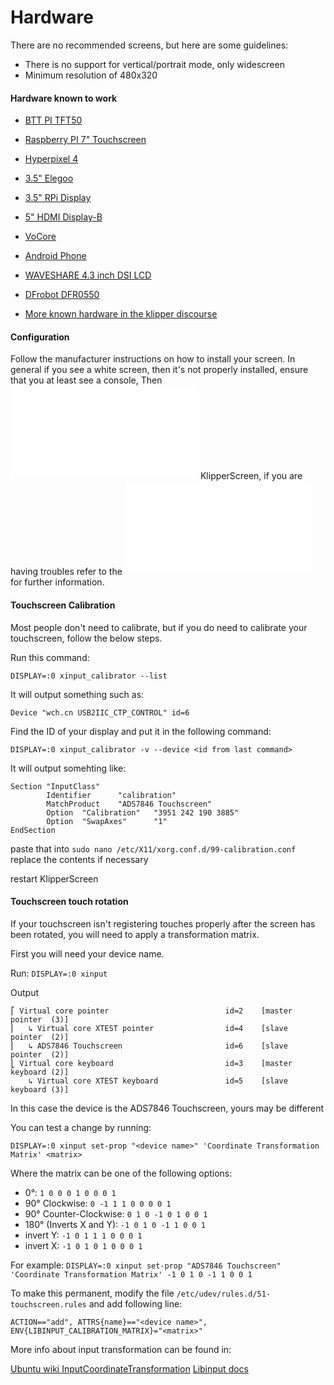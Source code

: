 # Hardware

There are no recommended screens, but here are some guidelines:

* There is no support for vertical/portrait mode, only widescreen
* Minimum resolution of 480x320

#### Hardware known to work

* [BTT PI TFT50](https://www.biqu.equipment/collections/lcd/products/bigtreetech-pi-tft50-v1-0-tft-display-for-raspberry-pi-3d-printer-part)
* [Raspberry PI 7" Touchscreen](https://www.raspberrypi.org/products/raspberry-pi-touch-display/)
* [Hyperpixel 4](https://shop.pimoroni.com/products/hyperpixel-4)
* [3.5" Elegoo](https://www.elegoo.com/de/products/elegoo-3-5-inch-tft-lcd-screen)
* [3.5" RPi Display](http://www.lcdwiki.com/3.5inch_RPi_Display)
* [5" HDMI Display-B](http://lcdwiki.com/5inch_HDMI_Display-B)
* [VoCore](https://klipper.discourse.group/t/hardware-known-to-work-with-klipperscreen/35/7)
* [Android Phone](https://klipper.discourse.group/t/how-to-klipperscreen-on-android-smart-phones/1196)
* [WAVESHARE 4.3 inch DSI LCD](https://www.waveshare.com/4.3inch-dsi-lcd.htm)
* [DFrobot DFR0550](https://wiki.dfrobot.com/5%27%27TFT-Display_with_Touchscreen_V1.0_SKU_DFR0550)

* [More known hardware in the klipper discourse](https://klipper.discourse.group/t/hardware-known-to-work-with-klipperscreen/35)

#### Configuration

Follow the manufacturer instructions on how to install your screen. In general if you see a white screen, then it's not properly installed, ensure that you at least see a console, Then ![install](Installation.md) KlipperScreen, if you are having troubles refer to the ![troubleshooting page](Troubleshooting.md) for further information.

#### Touchscreen Calibration
Most people don't need to calibrate, but if you do need to calibrate your touchscreen, follow the below steps.

Run this command:
```
DISPLAY=:0 xinput_calibrator --list
```
It will output something such as:
```
Device "wch.cn USB2IIC_CTP_CONTROL" id=6
```

Find the ID of your display and put it in the following command:
```
DISPLAY=:0 xinput_calibrator -v --device <id from last command>
```

It will output somehting like:
```
Section "InputClass"
        Identifier      "calibration"
        MatchProduct    "ADS7846 Touchscreen"
        Option  "Calibration"   "3951 242 190 3885"
        Option  "SwapAxes"      "1"
EndSection
```
paste that into `sudo nano /etc/X11/xorg.conf.d/99-calibration.conf` replace the contents if necessary

restart KlipperScreen


#### Touchscreen touch rotation
If your touchscreen isn't registering touches properly after the screen has been rotated, you will need to apply a
transformation matrix.

First you will need your device name.

Run: `DISPLAY=:0 xinput`

Output
```
⎡ Virtual core pointer                          id=2    [master pointer  (3)]
⎜   ↳ Virtual core XTEST pointer                id=4    [slave  pointer  (2)]
⎜   ↳ ADS7846 Touchscreen                       id=6    [slave  pointer  (2)]
⎣ Virtual core keyboard                         id=3    [master keyboard (2)]
    ↳ Virtual core XTEST keyboard               id=5    [slave  keyboard (3)]
```
In this case the device is the ADS7846 Touchscreen, yours may be different

You can test a change by running:

`DISPLAY=:0 xinput set-prop "<device name>" 'Coordinate Transformation Matrix' <matrix>`

Where the matrix can be one of the following options:

* 0°: `1 0 0 0 1 0 0 0 1`
* 90° Clockwise: `0 -1 1 1 0 0 0 0 1`
* 90° Counter-Clockwise: `0 1 0 -1 0 1 0 0 1`
* 180° (Inverts X and Y): `-1 0 1 0 -1 1 0 0 1`
* invert Y: `-1 0 1 1 1 0 0 0 1`
* invert X: `-1 0 1 0 1 0 0 0 1`

For example:
`DISPLAY=:0 xinput set-prop "ADS7846 Touchscreen" 'Coordinate Transformation Matrix' -1 0 1 0 -1 1 0 0 1`

To make this permanent, modify the file `/etc/udev/rules.d/51-touchscreen.rules` and add following line:

```
ACTION=="add", ATTRS{name}=="<device name>", ENV{LIBINPUT_CALIBRATION_MATRIX}="<matrix>"
```
More info about input transformation can be found in:

[Ubuntu wiki InputCoordinateTransformation]("https://wiki.ubuntu.com/X/InputCoordinateTransformation")
[Libinput docs]("https://wayland.freedesktop.org/libinput/doc/1.9.0/absolute_axes.html")
